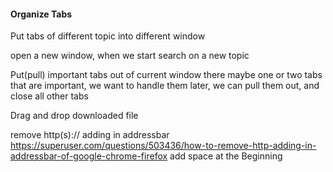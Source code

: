 
#### Organize Tabs
Put tabs of different topic into different window

open a new window, when we start search on a new topic

Put(pull) important tabs out of current window
there maybe one or two tabs that are important, we want to handle them later, we can pull them out, and close all other tabs

Drag and drop downloaded file


remove http(s):// adding in addressbar
https://superuser.com/questions/503436/how-to-remove-http-adding-in-addressbar-of-google-chrome-firefox
add space at the Beginning

